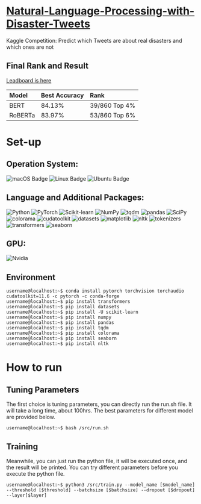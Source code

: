# [Natural-Language-Processing-with-Disaster-Tweets](https://www.kaggle.com/competitions/nlp-getting-started/overview)
Kaggle Competition: Predict which Tweets are about real disasters and which ones are not

## Final Rank and Result

[Leadboard is here](https://www.kaggle.com/competitions/nlp-getting-started/leaderboard)

|Model|Best Accuracy|Rank|
|:---|:---|:---|
|BERT|84.13%|39/860 Top 4%|
|RoBERTa|83.97%|53/860 Top 6%|

# Set-up
## Operation System:
![macOS Badge](https://img.shields.io/badge/-macOS-white?style=flat-square&logo=macOS&logoColor=000000) ![Linux Badge](https://img.shields.io/badge/-Linux-white?style=flat-square&logo=Linux&logoColor=FCC624) ![Ubuntu Badge](https://img.shields.io/badge/-Ubuntu-white?style=flat-square&logo=Ubuntu&logoColor=E95420)

## Language and Additional Packages:
![Python](http://img.shields.io/badge/-3.8.13-eee?style=flat&logo=Python&logoColor=3776AB&label=Python) ![PyTorch](http://img.shields.io/badge/-1.12.0-eee?style=flat&logo=pytorch&logoColor=EE4C2C&label=PyTorch) ![Scikit-learn](http://img.shields.io/badge/-1.1.1-eee?style=flat&logo=scikit-learn&logoColor=e26d00&label=Scikit-Learn) ![NumPy](http://img.shields.io/badge/-1.22.3-eee?style=flat&logo=NumPy&logoColor=013243&label=NumPy) ![tqdm](http://img.shields.io/badge/-4.64.0-eee?style=flat&logo=tqdm&logoColor=FFC107&label=tqdm) ![pandas](http://img.shields.io/badge/-1.4.3-eee?style=flat&logo=pandas&logoColor=150458&label=pandas) ![SciPy](http://img.shields.io/badge/-1.8.1-eee?style=flat&logo=SciPy&logoColor=8CAAE6&label=SciPy) ![colorama](http://img.shields.io/badge/-0.4.5-eee?style=flat&label=colorama) ![cudatoolkit](http://img.shields.io/badge/-11.6.0-eee?style=flat&label=cudatoolkit) ![datasets](http://img.shields.io/badge/-2.4.0-eee?style=flat&label=datasets) ![matplotlib](http://img.shields.io/badge/-3.4.2-eee?style=flat&label=matplotlib) ![nltk](http://img.shields.io/badge/-3.7-eee?style=flat&label=nltk) ![tokenizers](http://img.shields.io/badge/-0.11.4-eee?style=flat&label=tokenizers) ![transformers](http://img.shields.io/badge/-4.18.0-eee?style=flat&label=transformers) ![seaborn](http://img.shields.io/badge/-0.11.2-eee?style=flat&label=seaborn)

## GPU:

![Nvidia](http://img.shields.io/badge/-RTX_A6000_48GB-eee?style=flat&logo=NVIDIA&logoColor=76B900&label=NVIDIA)

## Environment
```console
username@localhost:~$ conda install pytorch torchvision torchaudio cudatoolkit=11.6 -c pytorch -c conda-forge
username@localhost:~$ pip install transformers
username@localhost:~$ pip install datasets
username@localhost:~$ pip install -U scikit-learn
username@localhost:~$ pip install numpy
username@localhost:~$ pip install pandas
username@localhost:~$ pip install tqdm
username@localhost:~$ pip install colorama
username@localhost:~$ pip install seaborn
username@localhost:~$ pip install nltk
```

# How to run

## Tuning Parameters

The first choice is tuning parameters, you can directly run the run.sh file. It will take a long time, about 100hrs. 
The best parameters for different model are provided below. 

```console
username@localhost:~$ bash /src/run.sh
```
    
## Training

Meanwhile, you can just run the python file, it will be executed once, and the result will be printed. You can try different parameters before you execute the python file.

```console
username@localhost:~$ python3 /src/train.py --model_name [$model_name] --threshold [$threshold] --batchsize [$batchsize] --dropout [$dropout] --layer[$layer] 
```


